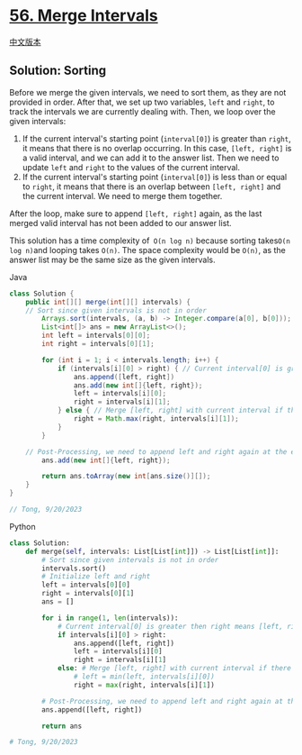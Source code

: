# [56. Merge Intervals](https://leetcode.com/problems/merge-intervals/)

[中文版本](/Solution_CN/0056_Merge_Intervals_CN.md)

## Solution: Sorting

Before we merge the given intervals, we need to sort them, as they are not provided in order. After that, we set up two variables, `left` and `right`, to track the intervals we are currently dealing with. Then, we loop over the given intervals:

1. If the current interval's starting point (`interval[0]`) is greater than `right`, it means that there is no overlap occurring. In this case, `[left, right]` is a valid interval, and we can add it to the answer list. Then we need to update `left` and `right` to the values of the current interval.
2. If the current interval's starting point (`interval[0]`) is less than or equal to `right`, it means that there is an overlap between `[left, right]` and the current interval. We need to merge them together.

After the loop, make sure to append `[left, right]` again, as the last merged valid interval has not been added to our answer list.

This solution has a time complexity of` O(n log n)` because sorting takes` O(n log n) `and looping takes `O(n)`. The space complexity would be `O(n)`, as the answer list may be the same size as the given intervals.

Java

```java
class Solution {
    public int[][] merge(int[][] intervals) {
	// Sort since given intervals is not in order
        Arrays.sort(intervals, (a, b) -> Integer.compare(a[0], b[0]));
        List<int[]> ans = new ArrayList<>();
        int left = intervals[0][0];
        int right = intervals[0][1];

        for (int i = 1; i < intervals.length; i++) {
            if (intervals[i][0] > right) { // Current interval[0] is greater then right means [left, right] has not overlap with current interval, we can append it to ans and update left and right to current intervals
                ans.append([left, right])
                ans.add(new int[]{left, right});
                left = intervals[i][0];
                right = intervals[i][1];
            } else { // Merge [left, right] with current interval if there's a overlap
                right = Math.max(right, intervals[i][1]);
            }
        }

	// Post-Processing, we need to append left and right again at the end since last merged interval not added
        ans.add(new int[]{left, right});

        return ans.toArray(new int[ans.size()][]);
    }
}

// Tong, 9/20/2023
```

Python

```python
class Solution:
    def merge(self, intervals: List[List[int]]) -> List[List[int]]:
        # Sort since given intervals is not in order
        intervals.sort()
        # Initialize left and right
        left = intervals[0][0]
        right = intervals[0][1]
        ans = []

        for i in range(1, len(intervals)):
            # Current interval[0] is greater then right means [left, right] has not overlap with current interval, we can append it to ans and update left and right to current intervals
            if intervals[i][0] > right:
                ans.append([left, right])
                left = intervals[i][0]
                right = intervals[i][1]
            else: # Merge [left, right] with current interval if there's a overlap
                # left = min(left, intervals[i][0])
                right = max(right, intervals[i][1])

        # Post-Processing, we need to append left and right again at the end since last merged interval has not been added
        ans.append([left, right])

        return ans

# Tong, 9/20/2023
```
